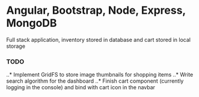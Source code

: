 # Angular, Bootstrap, Node, Express, MongoDB
Full stack application, inventory stored in database and cart stored in local storage

### TODO
..* Implement GridFS to store image thumbnails for shopping items
..* Write search algorithm for the dashboard
..* Finish cart component (currently logging in the console) and bind with cart icon in the navbar